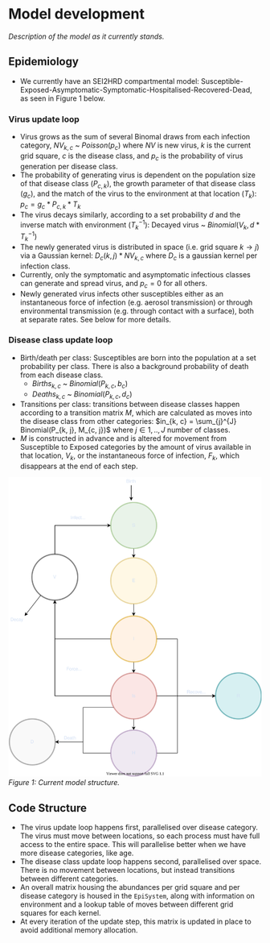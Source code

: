 # Model development

*Description of the model as it currently stands.*

## Epidemiology

* We currently have an SEI2HRD compartmental model: Susceptible-Exposed-Asymptomatic-Symptomatic-Hospitalised-Recovered-Dead, as seen in Figure 1 below.

### Virus update loop
* Virus grows as the sum of several Binomal draws from each infection category, $NV_{k, c}$ ~ $Poisson(p_c)$ where $NV$ is new virus, $k$ is the current grid square, $c$ is the disease class, and $p_c$ is the probability of virus generation per disease class.
* The probability of generating virus is dependent on the population size of that disease class ($P_{c,k}$), the growth parameter of that disease class ($g_c$), and the match of the virus to the environment at that location ($T_k$): $p_c = g_c * P_{c,k} * T_k$
* The virus decays similarly, according to a set probability $d$ and the inverse match with environment ($T_k^{-1}$): Decayed virus ~ $Binomial(V_k, d * T_k^{-1})$
* The newly generated virus is distributed in space (i.e. grid square $k \rightarrow j$) via a Gaussian kernel: $D_c(k,j)*NV_{k,c}$ where $D_c$ is a gaussian kernel per infection class.
* Currently, only the symptomatic and asymptomatic infectious classes can generate and spread virus, and $p_c = 0$ for all others.
* Newly generated virus infects other susceptibles either as an instantaneous force of infection (e.g. aerosol transmission) or through environmental transmission (e.g. through contact with a surface), both at separate rates. See below for more details.

### Disease class update loop
* Birth/death per class: Susceptibles are born into the population at a set probability per class. There is also a background probability of death from each disease class.
  * $Births_{k,c}$ ~ $Binomial(P_{k,c}, b_c)$
  * $Deaths_{k,c}$ ~ $Binomial(P_{k,c}, d_c)$
* Transitions per class: transitions between disease classes happen according to a transition matrix $M$, which are calculated as moves into the disease class from other categories: $in_{k, c} = \sum_{j}^{J} Binomial(P_{k, j}, M_{c, j})$ where $j \in{1,..,J}$ number of classes.
* $M$ is constructed in advance and is altered for movement from Susceptible to Exposed categories by the amount of virus available in that location, $V_k$, or the instantaneous force of infection, $F_k$, which disappears at the end of each step.



![](SEI2HRD.svg)
*Figure 1: Current model structure.*

## Code Structure

* The virus update loop happens first, parallelised over disease category. The virus must move between locations, so each process must have full access to the entire space. This will parallelise better when we have more disease categories, like age.
* The disease class update loop happens second, parallelised over space. There is no movement between locations, but instead transitions between different categories.
* An overall matrix housing the abundances per grid square and per disease category is housed in the `EpiSystem`, along with information on environment and a lookup table of moves between different grid squares for each kernel.
* At every iteration of the update step, this matrix is updated in place to avoid additional memory allocation.
